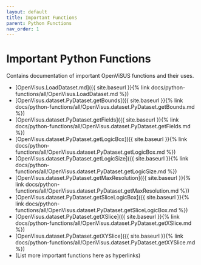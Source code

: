 ```yaml
---
layout: default
title: Important Functions
parent: Python Functions
nav_order: 1
---
```


# Important Python Functions

Contains documentation of important OpenViSUS functions and their uses.

- [OpenVisus.LoadDataset.md]({{ site.baseurl }}{% link docs/python-functions/all/OpenVisus.LoadDataset.md %})
- [OpenVisus.dataset.PyDataset.getBounds]({{ site.baseurl }}{% link docs/python-functions/all/OpenVisus.dataset.PyDataset.getBounds.md %})
- [OpenVisus.dataset.PyDataset.getFields]({{ site.baseurl }}{% link docs/python-functions/all/OpenVisus.dataset.PyDataset.getFields.md %})
- [OpenVisus.dataset.PyDataset.getLogicBox]({{ site.baseurl }}{% link docs/python-functions/all/OpenVisus.dataset.PyDataset.getLogicBox.md %})
- [OpenVisus.dataset.PyDataset.getLogicSize]({{ site.baseurl }}{% link docs/python-functions/all/OpenVisus.dataset.PyDataset.getLogicSize.md %})
- [OpenVisus.dataset.PyDataset.getMaxResolution]({{ site.baseurl }}{% link docs/python-functions/all/OpenVisus.dataset.PyDataset.getMaxResolution.md %})
- [OpenVisus.dataset.PyDataset.getSliceLogicBox]({{ site.baseurl }}{% link docs/python-functions/all/OpenVisus.dataset.PyDataset.getSliceLogicBox.md %})
- [OpenVisus.dataset.PyDataset.getXSlice]({{ site.baseurl }}{% link docs/python-functions/all/OpenVisus.dataset.PyDataset.getXSlice.md %})
- [OpenVisus.dataset.PyDataset.getXYSlice]({{ site.baseurl }}{% link docs/python-functions/all/OpenVisus.dataset.PyDataset.getXYSlice.md %})
- (List more important functions here as hyperlinks)

